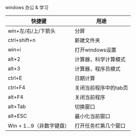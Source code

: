 windows 办公 & 学习  
 
| 快捷键 | 用途 |
| ------------- | ------------- |
| win+左/右/上/下箭头  | 分屏 |
| ctrl+shift+n  | 新建文件夹 |
| win+i | 打开windows设置 |
| alt+2 | 计算器，科学计算模式 |
| alt+3 | 计算器，程序员模式 |
| ctrl+E | 日期计算 |
| ctrl+F4 | 关闭当前程序中的tab页 |
| alt+F4 | 关闭当前程序 |
| alt+Tab | 切换窗口 |
| alt+ESC | 最小化当前窗口 |
| Win + 1…9（非数字键盘） | 打开任务栏第几个窗口 |
